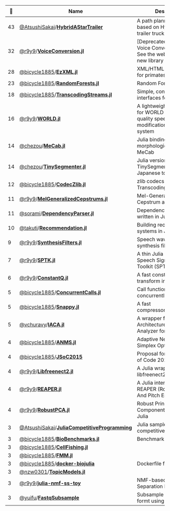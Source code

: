 |:star2: | Name | Description | 🌍|
|---|---|---|---|
|43|[@AtsushiSakai](https://github.com/AtsushiSakai)/[**HybridAStarTrailer**](https://github.com/AtsushiSakai/HybridAStarTrailer)|A path planning algorithm based on Hybrid A* for trailer truck|[:arrow_upper_right:](https://atsushisakai.github.io/HybridAStarTrailer/)|
|32|[@r9y9](https://github.com/r9y9)/[**VoiceConversion.jl**](https://github.com/r9y9/VoiceConversion.jl)|[Deprecated] Statistical Voice Conversion in Julia. See the website link for new library|[:arrow_upper_right:](https://github.com/r9y9/nnmnkwii)|
|28|[@bicycle1885](https://github.com/bicycle1885)/[**EzXML.jl**](https://github.com/bicycle1885/EzXML.jl)|XML/HTML handling tools for primates||
|23|[@bicycle1885](https://github.com/bicycle1885)/[**RandomForests.jl**](https://github.com/bicycle1885/RandomForests.jl)|Random Forests in Julia||
|18|[@bicycle1885](https://github.com/bicycle1885)/[**TranscodingStreams.jl**](https://github.com/bicycle1885/TranscodingStreams.jl)|Simple, consistent interfaces for any codec.||
|16|[@r9y9](https://github.com/r9y9)/[**WORLD.jl**](https://github.com/r9y9/WORLD.jl)|A lightweight julia wrapper for WORLD - a high-quality speech analysis, modification and synthesis system|[:arrow_upper_right:](http://r9y9.github.io/WORLD.jl/latest/)|
|14|[@chezou](https://github.com/chezou)/[**MeCab.jl**](https://github.com/chezou/MeCab.jl)|Julia binding of Japanese morphological analyzer MeCab||
|14|[@chezou](https://github.com/chezou)/[**TinySegmenter.jl**](https://github.com/chezou/TinySegmenter.jl)|Julia version of TinySegmenter, compact Japanese tokenizer||
|12|[@bicycle1885](https://github.com/bicycle1885)/[**CodecZlib.jl**](https://github.com/bicycle1885/CodecZlib.jl)|zlib codecs for TranscodingStreams.jl.||
|11|[@r9y9](https://github.com/r9y9)/[**MelGeneralizedCepstrums.jl**](https://github.com/r9y9/MelGeneralizedCepstrums.jl)|Mel-Generalized Cepstrum analysis||
|11|[@sorami](https://github.com/sorami)/[**DependencyParser.jl**](https://github.com/sorami/DependencyParser.jl)|Dependency parser written in Julia.||
|10|[@takuti](https://github.com/takuti)/[**Recommendation.jl**](https://github.com/takuti/Recommendation.jl)|Building recommender systems in Julia||
|9|[@r9y9](https://github.com/r9y9)/[**SynthesisFilters.jl**](https://github.com/r9y9/SynthesisFilters.jl)|Speech waveform synthesis filters||
|7|[@r9y9](https://github.com/r9y9)/[**SPTK.jl**](https://github.com/r9y9/SPTK.jl)|A thin Julia wrapper for Speech Signal Processing Toolkit (SPTK) API||
|6|[@r9y9](https://github.com/r9y9)/[**ConstantQ.jl**](https://github.com/r9y9/ConstantQ.jl)|A fast constant-q transform in Julia||
|5|[@bicycle1885](https://github.com/bicycle1885)/[**ConcurrentCalls.jl**](https://github.com/bicycle1885/ConcurrentCalls.jl)|Call functions concurrently.||
|5|[@bicycle1885](https://github.com/bicycle1885)/[**Snappy.jl**](https://github.com/bicycle1885/Snappy.jl)|A fast compressor/decompressor||
|5|[@vchuravy](https://github.com/vchuravy)/[**IACA.jl**](https://github.com/vchuravy/IACA.jl)|A wrapper for Intel Architecture Code Analyzer for Julia||
|4|[@bicycle1885](https://github.com/bicycle1885)/[**ANMS.jl**](https://github.com/bicycle1885/ANMS.jl)|Adaptive Nelder-Mead Simplex Optimization||
|4|[@bicycle1885](https://github.com/bicycle1885)/[**JSoC2015**](https://github.com/bicycle1885/JSoC2015)|Proposal for Julia Summer of Code 2015||
|4|[@r9y9](https://github.com/r9y9)/[**Libfreenect2.jl**](https://github.com/r9y9/Libfreenect2.jl)|A Julia wrapper for libfreenect2||
|4|[@r9y9](https://github.com/r9y9)/[**REAPER.jl**](https://github.com/r9y9/REAPER.jl)|A Julia interface for REAPER (Robust Epoch And Pitch EstimatoR)||
|4|[@r9y9](https://github.com/r9y9)/[**RobustPCA.jl**](https://github.com/r9y9/RobustPCA.jl)|Robust Principal Component Analysis in Julia||
|3|[@AtsushiSakai](https://github.com/AtsushiSakai)/[**JuliaCompetitiveProgramming**](https://github.com/AtsushiSakai/JuliaCompetitiveProgramming)|Julia samples for competitive programming||
|3|[@bicycle1885](https://github.com/bicycle1885)/[**BioBenchmarks.jl**](https://github.com/bicycle1885/BioBenchmarks.jl)|Benchmark set of Bio.jl||
|3|[@bicycle1885](https://github.com/bicycle1885)/[**CellFishing.jl**](https://github.com/bicycle1885/CellFishing.jl)|||
|3|[@bicycle1885](https://github.com/bicycle1885)/[**FMM.jl**](https://github.com/bicycle1885/FMM.jl)|||
|3|[@bicycle1885](https://github.com/bicycle1885)/[**docker-biojulia**](https://github.com/bicycle1885/docker-biojulia)|Dockerfile for BioJulia||
|3|[@nzw0301](https://github.com/nzw0301)/[**TopicModels.jl**](https://github.com/nzw0301/TopicModels.jl)|||
|3|[@r9y9](https://github.com/r9y9)/[**julia-nmf-ss-toy**](https://github.com/r9y9/julia-nmf-ss-toy)|NMF-based Music Source Separation Demo in Julia||
|3|[@yuifu](https://github.com/yuifu)/[**FastqSubsample**](https://github.com/yuifu/FastqSubsample)|Subsample reads in FASTQ formt using Julia||

